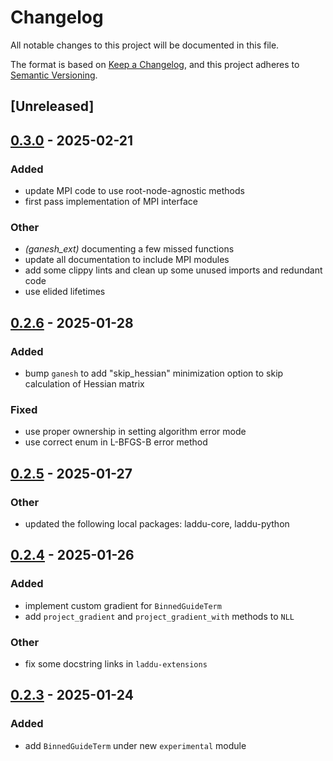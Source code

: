 # Changelog

All notable changes to this project will be documented in this file.

The format is based on [Keep a Changelog](https://keepachangelog.com/en/1.0.0/),
and this project adheres to [Semantic Versioning](https://semver.org/spec/v2.0.0.html).

## [Unreleased]

## [0.3.0](https://github.com/denehoffman/laddu/compare/laddu-extensions-v0.2.6...laddu-extensions-v0.3.0) - 2025-02-21

### Added

- update MPI code to use root-node-agnostic methods
- first pass implementation of MPI interface

### Other

- *(ganesh_ext)* documenting a few missed functions
- update all documentation to include MPI modules
- add some clippy lints and clean up some unused imports and redundant code
- use elided lifetimes

## [0.2.6](https://github.com/denehoffman/laddu/compare/laddu-extensions-v0.2.5...laddu-extensions-v0.2.6) - 2025-01-28

### Added

- bump `ganesh`  to add "skip_hessian" minimization option to skip calculation of Hessian matrix

### Fixed

- use proper ownership in setting algorithm error mode
- use correct enum in L-BFGS-B error method

## [0.2.5](https://github.com/denehoffman/laddu/compare/laddu-extensions-v0.2.4...laddu-extensions-v0.2.5) - 2025-01-27

### Other

- updated the following local packages: laddu-core, laddu-python

## [0.2.4](https://github.com/denehoffman/laddu/compare/laddu-extensions-v0.2.3...laddu-extensions-v0.2.4) - 2025-01-26

### Added

- implement custom gradient for `BinnedGuideTerm`
- add `project_gradient` and `project_gradient_with` methods to `NLL`

### Other

- fix some docstring links in `laddu-extensions`

## [0.2.3](https://github.com/denehoffman/laddu/compare/laddu-extensions-v0.2.2...laddu-extensions-v0.2.3) - 2025-01-24

### Added

- add `BinnedGuideTerm` under new `experimental` module
